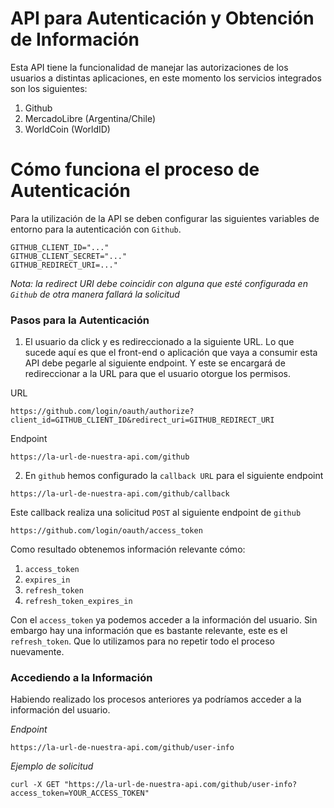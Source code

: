 # API para Autenticación y Obtención de Información

Esta API tiene la funcionalidad de manejar las autorizaciones de los usuarios a distintas aplicaciones, en este momento los servicios integrados son los siguientes:

1. Github
2. MercadoLibre (Argentina/Chile)
3. WorldCoin (WorldID)

# Cómo funciona el proceso de Autenticación

Para la utilización de la API se deben configurar las siguientes variables de entorno para la autenticación con `Github`.

```shell
GITHUB_CLIENT_ID="..."
GITHUB_CLIENT_SECRET="..."
GITHUB_REDIRECT_URI=..."
```

*Nota: la redirect URI debe coincidir con alguna que esté configurada en `Github` de otra manera fallará la solicitud*

### Pasos para la Autenticación

1. El usuario da click y es redireccionado a la siguiente URL. Lo que sucede aquí es que el front-end o aplicación que vaya a consumir esta API debe pegarle al siguiente endpoint. Y este se encargará de redireccionar a la URL para que el usuario otorgue los permisos.

URL

```shell
https://github.com/login/oauth/authorize?client_id=GITHUB_CLIENT_ID&redirect_uri=GITHUB_REDIRECT_URI
```

Endpoint

```shell
https://la-url-de-nuestra-api.com/github
```

2. En `github` hemos configurado la `callback URL` para el siguiente endpoint

```shell
https://la-url-de-nuestra-api.com/github/callback
```

Este callback realiza una solicitud `POST` al siguiente endpoint de `github`

```shell
https://github.com/login/oauth/access_token
```

Como resultado obtenemos información relevante cómo:

1. `access_token`
2. `expires_in`
3. `refresh_token`
4. `refresh_token_expires_in`

Con el `access_token` ya podemos acceder a la información del usuario. Sin embargo hay una información que es bastante relevante, este es el `refresh_token`. Que lo utilizamos para no repetir todo el proceso nuevamente. 

### Accediendo a la Información

Habiendo realizado los procesos anteriores ya podríamos acceder a la información del usuario. 

*Endpoint*

```shell
https://la-url-de-nuestra-api.com/github/user-info
```

*Ejemplo de solicitud*

```shell
curl -X GET "https://la-url-de-nuestra-api.com/github/user-info?access_token=YOUR_ACCESS_TOKEN"
```